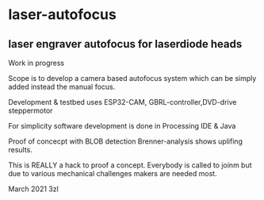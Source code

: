 # laser-autofocus
## laser engraver autofocus for laserdiode heads

Work in progress

Scope is to develop a camera based autofocus system which can be simply added instead the manual focus.

Development & testbed uses ESP32-CAM, GBRL-controller,DVD-drive steppermotor

For simplicity software development is done in Processing IDE & Java 

Proof of concecpt with BLOB detection Brenner-analysis shows uplifing results.

This is REALLY a hack to proof a concept. Everybody is called to joinm but due to various mechanical challenges makers are needed most.

March 2021 3zl
